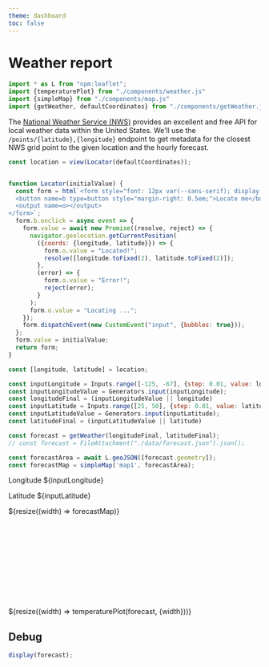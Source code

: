 ```yaml
---
theme: dashboard
toc: false
---
```


# Weather report

```js
import * as L from "npm:leaflet";
import {temperaturePlot} from "./components/weather.js"
import {simpleMap} from "./components/map.js"
import {getWeather, defaultCoordinates} from "./components/getWeather.js"
```

The [National Weather Service (NWS)](https://www.weather.gov/documentation/services-web-api) provides an excellent and free API for local weather data within the United States. We’ll use the `/points/{latitude},{longitude}` endpoint to get metadata for the closest NWS grid point to the given location and the hourly forecast.

```js
const location = view(Locator(defaultCoordinates));
```

```js

function Locator(initialValue) {
  const form = html`<form style="font: 12px var(--sans-serif); display: flex; height: 33px; align-items: center;">
  <button name=b type=button style="margin-right: 0.5em;">Locate me</button>
  <output name=o></output>
</form>`;
  form.b.onclick = async event => {
    form.value = await new Promise((resolve, reject) => {
      navigator.geolocation.getCurrentPosition(
        ({coords: {longitude, latitude}}) => {
          form.o.value = "Located!";
          resolve([longitude.toFixed(2), latitude.toFixed(2)]);
        },
        (error) => {
          form.o.value = "Error!";
          reject(error);
        }
      );
      form.o.value = "Locating ...";
    });
    form.dispatchEvent(new CustomEvent("input", {bubbles: true}));
  };
  form.value = initialValue;
  return form;
}
```

```js
const [longitude, latitude] = location;
```

```js
const inputLongitude = Inputs.range([-125, -67], {step: 0.01, value: longitude, placeholder: "-180 to 180"});
const inputLongitudeValue = Generators.input(inputLongitude);
const longitudeFinal = (inputLongitudeValue || longitude)
const inputLatitude = Inputs.range([25, 50], {step: 0.01, value: latitude, placeholder: "-180 to 180"});
const inputLatitudeValue = Generators.input(inputLatitude);
const latitudeFinal = (inputLatitudeValue || latitude)
```

```js
const forecast = getWeather(longitudeFinal, latitudeFinal);
// const forecast = FileAttachment("./data/forecast.json").json();
```

```js
const forecastArea = await L.geoJSON([forecast.geometry]);
const forecastMap = simpleMap('map1', forecastArea);
```

<div class="grid grid-cols-2">
  <div class="card" style="max-width: 300px">
    <p>Longitude ${inputLongitude}</p>
    <p>Latitude ${inputLatitude}</p>
  </div>
  <div class="card" id="map1" style="padding: 0; min-height: 200px; width: auto">
    ${resize((width) => forecastMap)}
  </div>
</div>

<div class="grid grid-cols-1">
  <div class="card">${resize((width) => temperaturePlot(forecast, {width}))}</div>
</div>

## Debug

```js echo
display(forecast);
```
